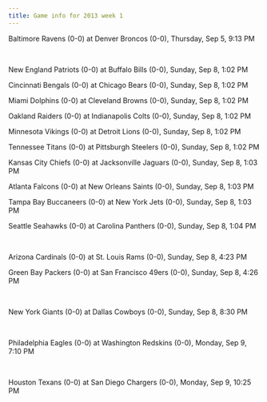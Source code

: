 ```yaml
---
title: Game info for 2013 week 1
---
```

Baltimore Ravens (0-0) at Denver Broncos (0-0), Thursday, Sep 5, 9:13 PM


<br/>

New England Patriots (0-0) at Buffalo Bills (0-0), Sunday, Sep 8, 1:02 PM

Cincinnati Bengals (0-0) at Chicago Bears (0-0), Sunday, Sep 8, 1:02 PM

Miami Dolphins (0-0) at Cleveland Browns (0-0), Sunday, Sep 8, 1:02 PM

Oakland Raiders (0-0) at Indianapolis Colts (0-0), Sunday, Sep 8, 1:02 PM

Minnesota Vikings (0-0) at Detroit Lions (0-0), Sunday, Sep 8, 1:02 PM

Tennessee Titans (0-0) at Pittsburgh Steelers (0-0), Sunday, Sep 8, 1:02 PM

Kansas City Chiefs (0-0) at Jacksonville Jaguars (0-0), Sunday, Sep 8, 1:03 PM

Atlanta Falcons (0-0) at New Orleans Saints (0-0), Sunday, Sep 8, 1:03 PM

Tampa Bay Buccaneers (0-0) at New York Jets (0-0), Sunday, Sep 8, 1:03 PM

Seattle Seahawks (0-0) at Carolina Panthers (0-0), Sunday, Sep 8, 1:04 PM


<br/>

Arizona Cardinals (0-0) at St. Louis Rams (0-0), Sunday, Sep 8, 4:23 PM

Green Bay Packers (0-0) at San Francisco 49ers (0-0), Sunday, Sep 8, 4:26 PM


<br/>

New York Giants (0-0) at Dallas Cowboys (0-0), Sunday, Sep 8, 8:30 PM


<br/>

Philadelphia Eagles (0-0) at Washington Redskins (0-0), Monday, Sep 9, 7:10 PM


<br/>

Houston Texans (0-0) at San Diego Chargers (0-0), Monday, Sep 9, 10:25 PM

